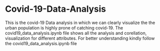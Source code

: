 # Covid-19-Data-Analysis
This is the covid-19 Data analysis in which we can clearly visualize the the urban population is highly prone of catching covid-19.
The covid19_data_analysis.ipynb file shows all the analysis and corellation, visualization for different attributes.
For better understanding kindly follow the covid19_data_analysis.ipynb file
